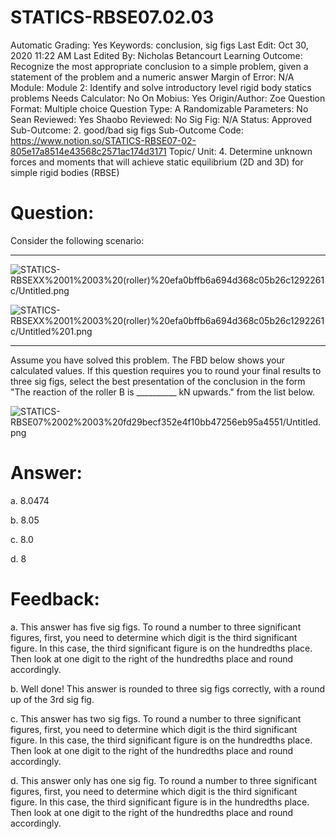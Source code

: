 # STATICS-RBSE07.02.03

Automatic Grading: Yes
Keywords: conclusion, sig figs
Last Edit: Oct 30, 2020 11:22 AM
Last Edited By: Nicholas Betancourt
Learning Outcome: Recognize the most appropriate conclusion to a simple problem, given a statement of the problem and a numeric answer
Margin of Error: N/A
Module: Module 2: Identify and solve introductory level rigid body statics problems
Needs Calculator: No
On Mobius: Yes
Origin/Author: Zoe
Question Format: Multiple choice
Question Type: A
Randomizable Parameters: No
Sean Reviewed: Yes
Shaobo Reviewed: No
Sig Fig: N/A
Status: Approved
Sub-Outcome: 2. good/bad sig figs
Sub-Outcome Code: https://www.notion.so/STATICS-RBSE07-02-805e17a8514e43568c2571ac174d3171
Topic/ Unit: 4. Determine unknown forces and moments that will achieve static equilibrium (2D and 3D) for simple rigid bodies (RBSE)

# Question:

Consider the following scenario:

---

![STATICS-RBSEXX%2001%2003%20(roller)%20efa0bffb6a694d368c05b26c1292261c/Untitled.png](STATICS-RBSEXX%2001%2003%20(roller)%20efa0bffb6a694d368c05b26c1292261c/Untitled.png)

![STATICS-RBSEXX%2001%2003%20(roller)%20efa0bffb6a694d368c05b26c1292261c/Untitled%201.png](STATICS-RBSEXX%2001%2003%20(roller)%20efa0bffb6a694d368c05b26c1292261c/Untitled%201.png)

---

Assume you have solved this problem.  The FBD below shows your calculated values. If this question requires you to round your final results to three sig figs, select the best presentation of the conclusion in the form "The reaction of the roller $\text{B}$ is __________ $\text{kN}$ upwards." from the list below.

![STATICS-RBSE07%2002%2003%20fd29becf352e4f10bb47256eb95a4551/Untitled.png](STATICS-RBSE07%2002%2003%20fd29becf352e4f10bb47256eb95a4551/Untitled.png)

# Answer:

a. 8.0474

b. 8.05

c. 8.0

d. 8

# Feedback:

a. This answer has five sig figs. To round a number to three significant figures, first, you need to determine which digit is the third significant figure. In this case, the third significant figure is on the hundredths place. Then look at one digit to the right of the hundredths place and round accordingly.

b. Well done! This answer is rounded to three sig figs correctly, with a round up of the 3rd sig fig.

c. This answer has two sig figs. To round a number to three significant figures, first, you need to determine which digit is the third significant figure. In this case, the third significant figure is on the hundredths place. Then look at one digit to the right of the hundredths place and round accordingly.

d. This answer only has one sig fig. To round a number to three significant figures, first, you need to determine which digit is the third significant figure. In this case, the third significant figure is in the hundredths place. Then look at one digit to the right of the hundredths place and round accordingly.